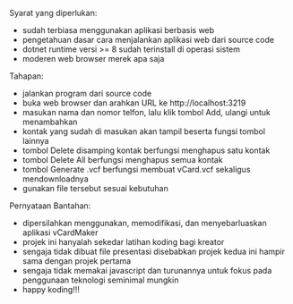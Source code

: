 Syarat yang diperlukan:
- sudah terbiasa menggunakan aplikasi berbasis web
- pengetahuan dasar cara menjalankan aplikasi web dari source code
- dotnet runtime versi >= 8 sudah terinstall di operasi sistem
- moderen web browser merek apa saja

Tahapan:
- jalankan program dari source code
- buka web browser dan arahkan URL ke http://localhost:3219
- masukan nama dan nomor telfon, lalu klik tombol Add, ulangi untuk menambahkan
- kontak yang sudah di masukan akan tampil beserta fungsi tombol lainnya
- tombol Delete disamping kontak berfungsi menghapus satu kontak
- tombol Delete All berfungsi menghapus semua kontak
- tombol Generate .vcf berfungsi membuat vCard.vcf sekaligus mendownloadnya
- gunakan file tersebut sesuai kebutuhan

Pernyataan Bantahan:
- dipersilahkan menggunakan, memodifikasi, dan menyebarluaskan aplikasi vCardMaker
- projek ini hanyalah sekedar latihan koding bagi kreator
- sengaja tidak dibuat file presentasi disebabkan projek kedua ini hampir sama dengan projek pertama
- sengaja tidak memakai javascript dan turunannya untuk fokus pada penggunaan teknologi seminimal mungkin
- happy koding!!!
